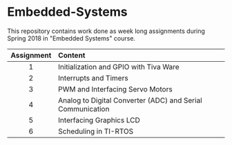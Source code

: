 # Embedded-Systems

This repository contains work done as week long assignments during Spring 2018 in "Embedded Systems" course.



| Assignment |  Content |
|:------:|:------|
| 1 | Initialization and GPIO with Tiva Ware |
| 2 | Interrupts and Timers |
| 3 | PWM and Interfacing Servo Motors |
| 4 | Analog to Digital Converter (ADC) and Serial Communication |
| 5 | Interfacing Graphics LCD |
| 6 | Scheduling in TI-RTOS |
